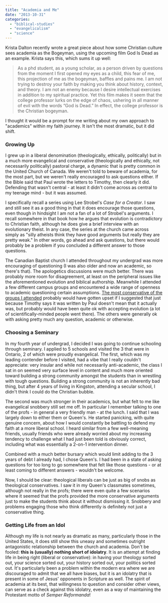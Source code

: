 ```yaml
---
title: "Academia and Me"
date: "2013-10-31"
categories: 
  - "biblical-studies"
  - "evangelicalism"
  - "science"
---
```


Krista Dalton recently wrote a great piece about how some Christian culture sees academia as the Bogeyman, using the upcoming film God Is Dead as an example. Krista says this, which sums it up well:

> As a phd student, as a young scholar, as a person driven by questions from the moment I first opened my eyes as a child, this fear of me, this projection of me as the bogeyman, baffles and pains me. I am not trying to destroy your faith by making you think about history, context, and theory. I am not an enemy because I desire intellectual exercises in addition to my spiritual practice. Yet this film makes it seem that the college professor lurks on the edge of chaos, ushering in all manner of evil with the words “God is Dead.” In effect, the college professor is the Christian bogeyman.

<!--more-->I thought it would be a prompt for me writing about my own approach to "academics" within my faith journey. It isn't the most dramatic, but it did shift.

### Growing Up

I grew up in a liberal denomination (theologically, ethically, politically) but in a much more evangelical and conservative (theologically and ethically, not necessarily politically) pastoral charge, a dynamic that is pretty common in the United Church of Canada. We weren't told to beware of academia, for the most part, but we weren't really encouraged to ask questions either. If the Bible said that Paul wrote the letters to Timothy, then clearly it did. Defending that wasn't central - at least it didn't come across as central to my teenage mind - but it was assumed.

I specifically recall a series using Lee Strobel's _Case for a Creator_. I saw and still see it as a good thing in that it does encourage those questions, even though in hindsight I am not a fan of a lot of Strobel's arguments. I recall somewhere in that book how he argues that evolution is contradictory to Christian faith, although he does give a brief interview with an evolutionary theist. In any case, the series at the church came across simply as "silly atheists think they have good arguments but really they are pretty weak." In other words, go ahead and ask questions, but there would probably be a problem if you concluded a different answer to those questions.

The Canadian Baptist church I attended throughout my undergrad was more encouraging of questioning (I was also older and now an academic, so there's that). The apologetics discussions were much better. There was probably more room for disagreement, at least on the peripheral issues like the aforementioned evolution and biblical authorship. Meanwhile I attended a few different campus groups and encountered a wide range of openness to academic questioning certain assumptions. [The most conservative of the groups I attended](http://anabaptistredux.com/a-sad-tale-of-judgemental-christian-culture/ "A Sad Tale of Judgemental Christian Culture") probably would have gotten upset if I suggested that just because Timothy says it was written by Paul doesn't mean that it actually was, but probably would have been quite ok with accepting evolution (a lot of scientifically-minded people went there). The others were generally ok with asking pretty much any question, academic or otherwise.

### Choosing a Seminary

In my fourth year of undergrad, I decided I was going to continue schooling through seminary. I applied to 5 schools and visited the 3 that were in Ontario, 2 of which were proudly evangelical. The first, which was my leading contender before I visited, had a vibe that I really couldn't appreciate: very insular and while not necessarily anti-academic, the class I sat in on seemed very surface level in content and much more oriented toward building a strong community amongst the students than in wrestling with tough questions. Building a strong community is not an inherently bad thing, but after 4 years of living in Kingston, attending a secular school, I didn't think I could do the Christian bubble.

The second was much stronger in their academics, but what felt to me like evangelical snobbery still set me off. In particular I remember talking to one of the profs - in general a very friendly man - at the lunch. I said that I was largely down to either them or Queen's. He started panicking, with quite genuine concern, about how I would constantly be battling to defend my faith at a more liberal school. I heard similar from a few well-meaning friends, usually friends who were already worried about my increasing tendency to challenge what I had just been told is obviously correct, including what was essentially a 2-on-1 intervention dinner.

Combined with a much better bursary which would limit adding to the 3 years of debt I already had, I chose Queen's. I had been in a state of asking questions for too long to go somewhere that felt like those questions - or at least coming to different answers - wouldn't be welcome.

Now, I should be clear: theological liberals can be just as big of snobs as theological conservatives. I saw it in my Queen's classmates sometimes, although not really in the profs; there were even quite a few scenarios where it seemed that the profs provided the more conservative arguments just to make the students think about it without dismissing it. Snobbery and problems engaging those who think differently is definitely not just a conservative thing.

### Getting Life from an Idol

Although my life is not nearly as dramatic as many, particularly those in the United States, it does still show this uneasy and sometimes outright antagonistic relationship between the church and academia. Don't be fooled: **this is (usually) nothing short of idolatry**. It is an attempt at finding life in being right (liberal or conservative): in having your theology sorted out, your science sorted out, your history sorted out, your politics sorted out. It's particularly been a problem within the modern era where we are discouraged to admit that we all have biases, but it is an idolatry that is present in some of Jesus' opponents in Scripture as well. The spirit of academia at its best, that willingness to question and consider other views, can serve as a check against this idolatry, even as a way of maintaining the Protestant motto of _Semper Reformanda_!
